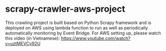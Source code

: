 # scrapy-crawler-aws-project
This crawling project is built based on Python Scrapy framework and is deployed on AWS using lambda function to run as well as periodically automatically monitoring by Event Bridge.
For AWS setting up, please watch this video (in Vietnamese): https://www.youtube.com/watch?v=uztMEVCy92U
